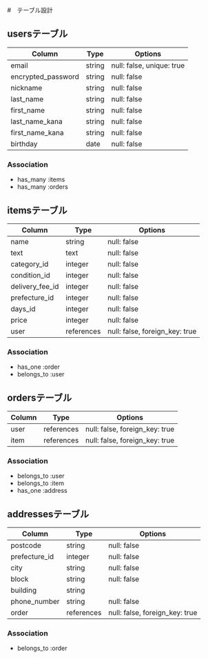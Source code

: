 #　テーブル設計

## usersテーブル
| Column             | Type   | Options                   |
| ------------------ | ------ | ------------------------- |
| email              | string | null: false, unique: true |
| encrypted_password | string | null: false               |
| nickname           | string | null: false               |
| last_name          | string | null: false               |
| first_name         | string | null: false               |
| last_name_kana     | string | null: false               |
| first_name_kana    | string | null: false               |
| birthday           | date   | null: false               |

### Association
- has_many :items
- has_many :orders

## itemsテーブル
| Column          | Type       | Options                         |
| ------------    | ---------- | ------------------------------- |
| name　　　       | string     |  null: false                    |
| text            | text       |  null: false                    |
| category_id     | integer    |  null: false                    |
| condition_id    | integer    |  null: false                    |
| delivery_fee_id | integer    |  null: false                    |
| prefecture_id   | integer    |  null: false                    |
| days_id         | integer    |  null: false                    |
| price           | integer    |  null: false                    |
| user            | references |  null: false, foreign_key: true |

### Association
- has_one :order
- belongs_to :user

## ordersテーブル
| Column       | Type       | Options                         |
| ------------ | ---------- | ------------------------------- |
| user         | references |  null: false, foreign_key: true |
| item         | references |  null: false, foreign_key: true |

### Association
- belongs_to :user
- belongs_to :item
- has_one :address

## addressesテーブル
| Column        | Type       | Options                         |
| ------------- | ---------- | ------------------------------- |
| postcode      | string     |  null: false                    |
| prefecture_id | integer    |  null: false                    |
| city          | string     |  null: false                    |
| block         | string     |  null: false                    |
| building      | string     |  　　　　　　                     |
| phone_number  | string     |  null: false                    |
| order         | references |  null: false, foreign_key: true |

### Association
- belongs_to :order
